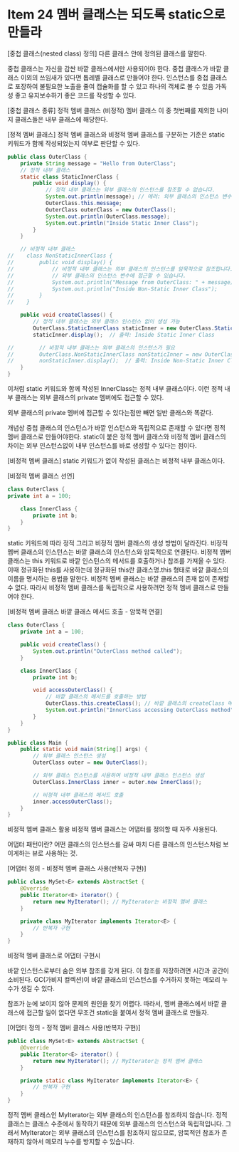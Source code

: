 # Item 24 멤버 클래스는 되도록 static으로 만들라

[중첩 클래스(nested class) 정의]
다른 클래스 안에 정의된 클래스를 말한다.

중첩 클래스는 자신을 감싼 바깥 클래스에서만 사용되어야 한다.
중첩 클래스가 바깥 클래스 이외의 쓰임새가 있다면 톱레벨 클래스로 만들어야 한다.
인스턴스를 중첩 클래스로 포장하여 불필요한 노출을 줄여 캡슐화를 할 수 있고 하나의 객체로 볼 수 있음
가독성 좋고 유지보수하기 좋은 코드를 작성할 수 있다.

[중첩 클래스 종류]
정적 멤버 클래스
(비정적) 멤버 클래스
이 중 첫번째를 제외한 나머지 클래스들은 내부 클래스에 해당한다.

[정적 멤버 클래스]
정적 멤버 클래스와 비정적 멤버 클래스를 구분하는 기준은 
static 키워드가 함께 작성되었는지 여부로 판단할 수 있다.

```java
public class OuterClass {
    private String message = "Hello from OuterClass";
    // 정적 내부 클래스
    static class StaticInnerClass {
        public void display() {
            // 정적 내부 클래스는 외부 클래스의 인스턴스를 참조할 수 없습니다.
            System.out.println(message); // 에러: 외부 클래스의 인스턴스 변수에 접근 불가
            OuterClass.this.message;
            OuterClass outerClass = new OuterClass();
            System.out.println(OuterClass.message);
            System.out.println("Inside Static Inner Class");
        }
    }

    // 비정적 내부 클래스
//    class NonStaticInnerClass {
//        public void display() {
//            // 비정적 내부 클래스는 외부 클래스의 인스턴스를 암묵적으로 참조합니다.
//            // 외부 클래스의 인스턴스 변수에 접근할 수 있습니다.
//            System.out.println("Message from OuterClass: " + message);
//            System.out.println("Inside Non-Static Inner Class");
//        }
//    }

    public void createClasses() {
        // 정적 내부 클래스는 외부 클래스 인스턴스 없이 생성 가능
        OuterClass.StaticInnerClass staticInner = new OuterClass.StaticInnerClass();
        staticInner.display();  // 출력: Inside Static Inner Class

//        // 비정적 내부 클래스는 외부 클래스의 인스턴스가 필요
//        OuterClass.NonStaticInnerClass nonStaticInner = new OuterClass().new NonStaticInnerClass();
//        nonStaticInner.display();  // 출력: Inside Non-Static Inner Class
    }
}
```

이처럼 static 키워드와 함께 작성된 InnerClass는 정적 내부 클래스이다.
이런 정적 내부 클래스는 외부 클래스의 private 멤버에도 접근할 수 있다.

외부 클래스의 private 멤버에 접근할 수 있다는점만 빼면 일반 클래스와 똑같다.

개념상 중첩 클래스의 인스턴스가 바깥 인스턴스와 독립적으로 
존재할 수 있다면 정적 멤버 클래스로 만들어야한다.
static이 붙은 정적 멤버 클래스와 비정적 멤버 클래스의 차이는 
외부 인스턴스없이 내부 인스턴스를 바로 생성할 수 있다는 점이다.

[비정적 멤버 클래스]
static 키워드가 없이 작성된 클래스는 비정적 내부 클래스이다.

[비정적 멤버 클래스 선언]

```java
class OuterClass {
private int a = 100;

    class InnerClass {
        private int b;
    }
}
```
static 키워드에 따라 정적 그리고 비정적 멤버 클래스의 생성 방법이 달라진다.
비정적 멤버 클래스의 인스턴스는 바깥 클래스의 인스턴스와 암묵적으로 연결된다.
비정적 멤버 클래스는 this 키워드로 바깥 인스턴스의 메서드를 호출하거나 참조를 가져올 수 있다.
이때 정규화된 this를 사용하는데 정규화된 this란 클래스명.this 형태로 바깥 클래스의 이름을 명시하는 용법을 말한다.
비정적 멤버 클래스는 바깥 클래스의 존재 없이 존재할 수 없다. 따라서 비정적 멤버 클래스를 독립적으로 사용하려면 정적 멤버 클래스로 만들어야 한다.


[비정적 멤버 클래스 바깥 클래스 메서드 호출 - 암묵적 연결]

```java
class OuterClass {
    private int a = 100;

    public void createClass() {
        System.out.println("OuterClass method called");
    }

    class InnerClass {
        private int b;

        void accessOuterClass() {
            // 바깥 클래스의 메서드를 호출하는 방법
            OuterClass.this.createClass(); // 바깥 클래스의 createClass 메서드 호출
            System.out.println("InnerClass accessing OuterClass method");
        }
    }
}

public class Main {
    public static void main(String[] args) {
        // 외부 클래스 인스턴스 생성
        OuterClass outer = new OuterClass();

        // 외부 클래스 인스턴스를 사용하여 비정적 내부 클래스 인스턴스 생성
        OuterClass.InnerClass inner = outer.new InnerClass();

        // 비정적 내부 클래스의 메서드 호출
        inner.accessOuterClass();
    }
}
```

비정적 멤버 클래스 활용
비정적 멤버 클래스는 어댑터를 정의할 때 자주 사용된다.

어댑터 패턴이란?
어떤 클래스의 인스턴스를 감싸 마치 다른 클래스의 인스턴스처럼 보이게하는 뷰로 사용하는 것.


[어댑터 정의 - 비정적 멤버 클래스 사용(반복자 구현)]

```java
public class MySet<E> extends AbstractSet {
    @Override
    public Iterator<E> iterator() {
        return new MyIterator(); // MyIterator는 비정적 멤버 클래스
    }

    private class MyIterator implements Iterator<E> {
        // 반복자 구현
    }
}
```
비정적 멤버 클래스로 어댑터 구현시

바깥 인스턴스로부터 숨은 외부 참조를 갖게 된다.
이 참조를 저장하려면 시간과 공간이 소비된다.
GC(가비지 컬렉션)이 바깥 클래스의 인스턴스를 수거하지 못하는 메모리 누수가 생길 수 있다.

참조가 눈에 보이지 않아 문제의 원인을 찾기 어렵다.
따라서, 멤버 클래스에서 바깥 클래스에 접근할 일이 없다면 무조건 static을 붙여서 정적 멤버 클래스로 만들자.

[어댑터 정의 - 정적 멤버 클래스 사용(반복자 구현)]

```java
public class MySet<E> extends AbstractSet {
    @Override
    public Iterator<E> iterator() {
        return new MyIterator(); // MyIterator는 정적 멤버 클래스
    }

    private static class MyIterator implements Iterator<E> {
        // 반복자 구현
    }
}
```
정적 멤버 클래스인 MyIterator는 외부 클래스의 인스턴스를 참조하지 않습니다. 
정적 클래스는 클래스 수준에서 동작하기 때문에 외부 클래스의 인스턴스와 독립적입니다. 
그래서 MyIterator는 외부 클래스의 인스턴스를 참조하지 않으므로, 
암묵적인 참조가 존재하지 않아서 메모리 누수를 방지할 수 있습니다.